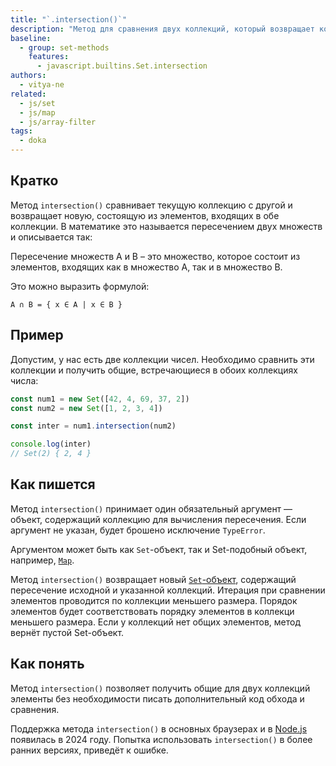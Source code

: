 ```yaml
---
title: "`.intersection()`"
description: "Метод для сравнения двух коллекций, который возвращает коллекцию общих элементов."
baseline:
  - group: set-methods
    features:
      - javascript.builtins.Set.intersection
authors:
  - vitya-ne
related:
  - js/set
  - js/map
  - js/array-filter
tags:
  - doka
---
```


## Кратко

Метод `intersection()` сравнивает текущую коллекцию с другой и возвращает новую, состоящую из элементов, входящих в обе коллекции. В математике это называется пересечением двух множеств и описывается так:

Пересечение множеств A и B – это множество, которое состоит из элементов, входящих как в множество А, так и в множество B.

Это можно выразить формулой:

```
A ∩ B = { x ∈ A | x ∈ B }
```

## Пример

Допустим, у нас есть две коллекции чисел. Необходимо сравнить эти коллекции и получить общие, встречающиеся в обоих коллекциях числа:

```js
const num1 = new Set([42, 4, 69, 37, 2])
const num2 = new Set([1, 2, 3, 4])

const inter = num1.intersection(num2)

console.log(inter)
// Set(2) { 2, 4 }
```

## Как пишется

Метод `intersection()` принимает один обязательный аргумент — объект, содержащий коллекцию для вычисления пересечения. Если аргумент не указан, будет брошено исключение `TypeError`.

Аргументом может быть как `Set`-объект, так и Set-подобный объект, например, [`Map`](/js/map/).

Метод `intersection()` возвращает новый [`Set`-объект](/js/set/), содержащий пересечение исходной и указанной коллекций. Итерация при сравнении элементов проводится по коллекции меньшего размера. Порядок элементов будет соответствовать порядку элементов в коллекци меньшего размера. Если у коллекций нет общих элементов, метод вернёт пустой Set-объект.

## Как понять

Метод `intersection()` позволяет получить общие для двух коллекций элементы без необходимости писать дополнительный код обхода и сравнения.

Поддержка метода `intersection()` в основных браузерах и в [Node.js](/tools/nodejs/) появилась в 2024 году. Попытка использовать `intersection()` в более ранних версиях, приведёт к ошибке.
